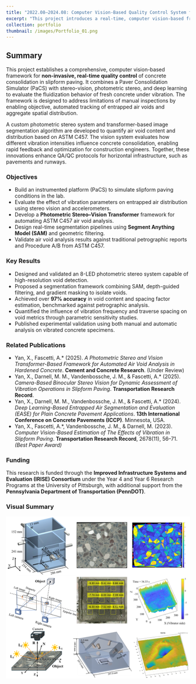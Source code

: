 ```yaml
---
title: "2022.08–2024.08: Computer Vision-Based Quality Control System for Slipform Paving"
excerpt: "This project introduces a real-time, computer vision-based framework to monitor concrete consolidation during slipform paving operations. The system integrates stereo vision, photometric stereo, and transformer-based segmentation to evaluate entrapped air and aggregate distribution for enhanced pavement quality control."
collection: portfolio
thumbnail: /images/Portfolio_01.png
---
```


## Summary

This project establishes a comprehensive, computer vision-based framework for **non-invasive, real-time quality control** of concrete consolidation in slipform paving. It combines a Paver Consolidation Simulator (PaCS) with stereo-vision, photometric stereo, and deep learning to evaluate the fluidization behavior of fresh concrete under vibration. The framework is designed to address limitations of manual inspections by enabling objective, automated tracking of entrapped air voids and aggregate spatial distribution.

A custom photometric stereo system and transformer-based image segmentation algorithm are developed to quantify air void content and distribution based on ASTM C457. The vision system evaluates how different vibration intensities influence concrete consolidation, enabling rapid feedback and optimization for construction engineers. Together, these innovations enhance QA/QC protocols for horizontal infrastructure, such as pavements and runways.

### Objectives

- Build an instrumented platform (PaCS) to simulate slipform paving conditions in the lab.
- Evaluate the effect of vibration parameters on entrapped air distribution using stereo vision and accelerometers.
- Develop a **Photometric Stereo–Vision Transformer** framework for automating ASTM C457 air void analysis.
- Design real-time segmentation pipelines using **Segment Anything Model (SAM)** and geometric filtering.
- Validate air void analysis results against traditional petrographic reports and Procedure A/B from ASTM C457.

### Key Results

- Designed and validated an 8-LED photometric stereo system capable of high-resolution void detection.
- Proposed a segmentation framework combining SAM, depth-guided filtering, and gradient masking to isolate voids.
- Achieved over **97% accuracy** in void content and spacing factor estimation, benchmarked against petrographic analysis.
- Quantified the influence of vibration frequency and traverse spacing on void metrics through parametric sensitivity studies.
- Published experimental validation using both manual and automatic analysis on vibrated concrete specimens.

### Related Publications

- Yan, X., Fascetti, A.* (2025). *A Photometric Stereo and Vision Transformer-Based Framework for Automated Air Void Analysis in Hardened Concrete*. **Cement and Concrete Research**. (Under Review)  
- Yan, X., Darnell, M. M., Vandenbossche, J. M., & Fascetti, A.* (2025). *Camera-Based Binocular Stereo Vision for Dynamic Assessment of Vibration Operations in Slipform Paving*. **Transportation Research Record**.   
- Yan, X., Darnell, M. M., Vandenbossche, J. M., & Fascetti, A.* (2024). *Deep Learning-Based Entrapped Air Segmentation and Evaluation (EASE) for Plain Concrete Pavement Applications*. **13th International Conference on Concrete Pavements (ICCP)**. Minnesota, USA.  
- Yan, X., Fascetti, A.*, Vandenbossche, J. M., & Darnell, M. (2023). *Computer Vision-Based Estimation of The Effects of Vibration in Slipform Paving*. **Transportation Research Record**, 2678(11), 56–71. *(Best Paper Award)*

### Funding

This research is funded through the **Improved Infrastructure Systems and Evaluation (IRISE) Consortium** under the Year 4 and Year 6 Research Programs at the University of Pittsburgh, with additional support from the **Pennsylvania Department of Transportation (PennDOT)**.

### Visual Summary

<img src='/images/Portfolio_01.png' alt='Computer vision techniques overview'>